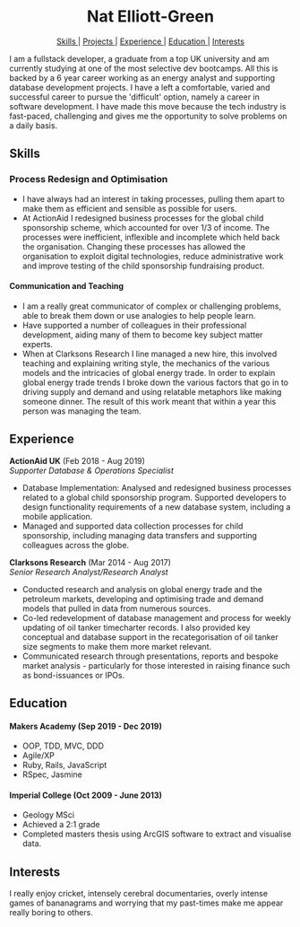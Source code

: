 <h1 align="center">Nat Elliott-Green</h1>
 <div align="center">
 
[Skills ](#skills) | 
[Projects ](#projects) |
[Experience ](#experience) | 
[Education ](#education) | 
[Interests ](#interests)
</div>

I am a fullstack developer, a graduate from a top UK university and am currently studying at one of the most selective dev bootcamps. All this is backed by a 6 year career working as an energy analyst and supporting database development projects. I have a left a comfortable, varied and successful career to pursue the 'difficult' option, namely a career in software development. I have made this move because the tech industry is fast-paced, challenging and gives me the opportunity to solve problems on a daily basis.

## Skills

### Process Redesign and Optimisation

- I have always had an interest in taking processes, pulling them apart to make them as efficient and sensible as possible for users.
- At ActionAid I redesigned business processes for the global child sponsorship scheme, which accounted for over 1/3 of income. The processes were inefficient, inflexible and incomplete which held back the organisation. Changing these processes has allowed the organisation to exploit digital technologies, reduce administrative work and improve testing of the child sponsorship fundraising product.  

#### Communication and Teaching

- I am a really great communicator of complex or challenging problems, able to break them down or use analogies to help people learn.
- Have supported a number of colleagues in their professional development, aiding many of them to become key subject matter experts.
- When at Clarksons Research I line managed a new hire, this involved teaching and explaining writing style, the mechanics of the various models and the intricacies of global energy trade. In order to explain global energy trade trends I broke down the various factors that go in to driving supply and demand and using relatable metaphors like making someone dinner. The result of this work meant that within a year this person was managing the team.

## Experience

**ActionAid UK** (Feb 2018 - Aug 2019)    
*Supporter Database & Operations Specialist*  
- Database Implementation: Analysed and redesigned business processes related to a global child sponsorship program. Supported developers to design functionality requirements of a new database system, including a mobile application.
- Managed and supported data collection processes for child sponsorship, including managing data transfers and supporting colleagues across the globe.

**Clarksons Research** (Mar 2014 - Aug 2017)   
*Senior Research Analyst/Research Analyst*  
- Conducted research and analysis on global energy trade and the petroleum markets, developing and optimising trade and demand models that pulled in data from numerous sources.
- Co-led redevelopment of database management and process for weekly updating of oil tanker timecharter records. I also provided key conceptual and database support in the recategorisation of oil tanker size segments to make them more market relevant.
- Communicated research through presentations, reports and bespoke market analysis - particularly for those interested in raising finance such as bond-issuances or IPOs.

## Education

#### Makers Academy (Sep 2019 - Dec 2019)

- OOP, TDD, MVC, DDD
- Agile/XP
- Ruby, Rails, JavaScript
- RSpec, Jasmine

#### Imperial College (Oct 2009 - June 2013)

- Geology MSci
- Achieved a 2:1 grade
- Completed masters thesis using ArcGIS software to extract and visualise data.

## Interests

I really enjoy cricket, intensely cerebral documentaries, overly intense games of bananagrams and worrying that my past-times make me appear really boring to others.
